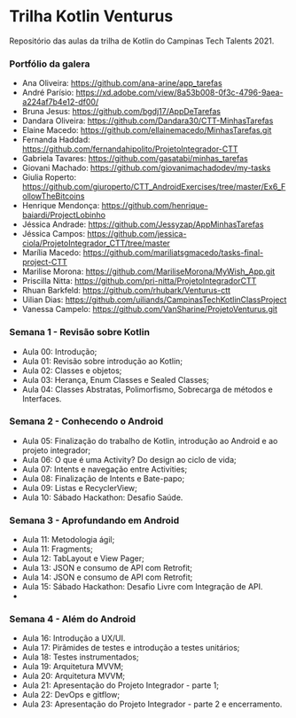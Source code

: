 # Trilha Kotlin Venturus
Repositório das aulas da trilha de Kotlin do Campinas Tech Talents 2021.

### Portfólio da galera
- Ana Oliveira: https://github.com/ana-arine/app_tarefas  
- André Parísio: https://xd.adobe.com/view/8a53b008-0f3c-4796-9aea-a224af7b4e12-df00/  
- Bruna Jesus: https://github.com/bgdj17/AppDeTarefas  
- Dandara Oliveira: https://github.com/Dandara30/CTT-MinhasTarefas  
- Elaine Macedo: https://github.com/ellainemacedo/MinhasTarefas.git  
- Fernanda Haddad: https://github.com/fernandahipolito/ProjetoIntegrador-CTT  
- Gabriela Tavares: https://github.com/gasatabi/minhas_tarefas  
- Giovani Machado: https://github.com/giovanimachadodev/my-tasks  
- Giulia Roperto: https://github.com/giuroperto/CTT_AndroidExercises/tree/master/Ex6_FollowTheBitcoins  
- Henrique Mendonça: https://github.com/henrique-baiardi/ProjectLobinho  
- Jéssica Andrade: https://github.com/Jessyzap/AppMinhasTarefas  
- Jéssica Campos: https://github.com/jessica-ciola/ProjetoIntegrador_CTT/tree/master  
- Marília Macedo: https://github.com/mariliatsgmacedo/tasks-final-project-CTT  
- Marilise Morona: https://github.com/MariliseMorona/MyWish_App.git  
- Priscilla Nitta: https://github.com/pri-nitta/ProjetoIntegradorCTT  
- Rhuan Barkfeld: https://github.com/rhubark/Venturus-ctt  
- Uilian Dias: https://github.com/uiliands/CampinasTechKotlinClassProject  
- Vanessa Campelo: https://github.com/VanSharine/ProjetoVenturus.git  

### Semana 1 - Revisão sobre Kotlin
- Aula 00: Introdução;  
- Aula 01: Revisão sobre introdução ao Kotlin;  
- Aula 02: Classes e objetos;  
- Aula 03: Herança, Enum Classes e Sealed Classes;  
- Aula 04: Classes Abstratas, Polimorfismo, Sobrecarga de métodos e Interfaces.

### Semana 2 - Conhecendo o Android
- Aula 05: Finalização do trabalho de Kotlin, introdução ao Android e ao projeto integrador;  
- Aula 06: O que é uma Activity? Do design ao ciclo de vida;  
- Aula 07: Intents e navegação entre Activities;  
- Aula 08: Finalização de Intents e Bate-papo;  
- Aula 09: Listas e RecyclerView;  
- Aula 10: Sábado Hackathon: Desafio Saúde.  

### Semana 3 - Aprofundando em Android  
- Aula 11: Metodologia ágil;
- Aula 11: Fragments;
- Aula 12: TabLayout e View Pager;
- Aula 13: JSON e consumo de API com Retrofit;
- Aula 14: JSON e consumo de API com Retrofit;
- Aula 15: Sábado Hackathon: Desafio Livre com Integração de API.
- 
### Semana 4 - Além do Android
- Aula 16: Introdução a UX/UI.
- Aula 17: Pirâmides de testes e introdução a testes unitários;
- Aula 18: Testes instrumentados;
- Aula 19: Arquitetura MVVM;
- Aula 20: Arquitetura MVVM;
- Aula 21: Apresentação do Projeto Integrador - parte 1;
- Aula 22: DevOps e gitflow;
- Aula 23: Apresentação do Projeto Integrador - parte 2 e encerramento.



